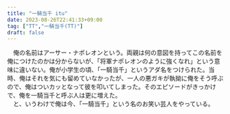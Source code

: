 ```yaml
---
title: "一騎当千 itu"
date: 2023-08-26T22:41:33+09:00
tag: ["TT","一騎当千(TT)"]
draft: false
---
```


　俺の名前はアーサー・ナポレオンという。両親は何の意図を持ってこの名前を俺につけたのかは分からないが、「将軍ナポレオンのように強くなれ」という意味に違いない。俺が小学生の頃、「一騎当千」というアダ名をつけられた。当時、俺はそれを気にも留めていなかったが、一人の悪ガキが執拗に俺をそう呼ぶので、俺はついカッとなって彼を叩いてしまった。そのエピソードがきっかけで、俺を一騎当千と呼ぶ人は更に増えた。  
　と、いうわけで俺は今、「一騎当千」という名のお笑い芸人をやっている。